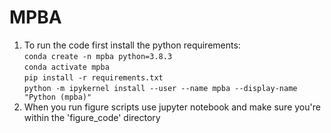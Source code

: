 # MPBA
1. To run the code first install the python requirements:<br>
`conda create -n mpba python=3.8.3`<br>
`conda activate mpba`<br>
`pip install -r requirements.txt`<br>
`python -m ipykernel install --user --name mpba --display-name "Python (mpba)"`<br>
2. When you run figure scripts use jupyter notebook and make sure you're within the 'figure_code' directory 

